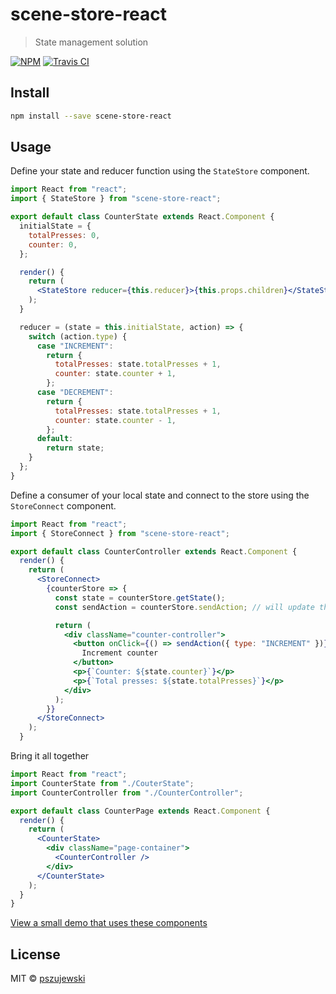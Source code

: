 # scene-store-react

> State management solution

[![NPM](https://img.shields.io/npm/v/scene-store-react.svg)](https://www.npmjs.com/package/scene-store-react) [![Travis CI](https://img.shields.io/travis/pszujewski/scene-store-react.svg)](https://travis-ci.org)

## Install

```bash
npm install --save scene-store-react
```

## Usage

Define your state and reducer function using the `StateStore` component.

```jsx
import React from "react";
import { StateStore } from "scene-store-react";

export default class CounterState extends React.Component {
  initialState = {
    totalPresses: 0,
    counter: 0,
  };

  render() {
    return (
      <StateStore reducer={this.reducer}>{this.props.children}</StateStore>
    );
  }

  reducer = (state = this.initialState, action) => {
    switch (action.type) {
      case "INCREMENT":
        return {
          totalPresses: state.totalPresses + 1,
          counter: state.counter + 1,
        };
      case "DECREMENT":
        return {
          totalPresses: state.totalPresses + 1,
          counter: state.counter - 1,
        };
      default:
        return state;
    }
  };
}
```

Define a consumer of your local state and connect to the store using the `StoreConnect` component.

```jsx
import React from "react";
import { StoreConnect } from "scene-store-react";

export default class CounterController extends React.Component {
  render() {
    return (
      <StoreConnect>
        {counterStore => {
          const state = counterStore.getState();
          const sendAction = counterStore.sendAction; // will update the state using your reducer

          return (
            <div className="counter-controller">
              <button onClick={() => sendAction({ type: "INCREMENT" })}>
                Increment counter
              </button>
              <p>{`Counter: ${state.counter}`}</p>
              <p>{`Total presses: ${state.totalPresses}`}</p>
            </div>
          );
        }}
      </StoreConnect>
    );
  }
```

Bring it all together

```jsx
import React from "react";
import CounterState from "./CouterState";
import CounterController from "./CounterController";

export default class CounterPage extends React.Component {
  render() {
    return (
      <CounterState>
        <div className="page-container">
          <CounterController />
        </div>
      </CounterState>
    );
  }
}
```

[View a small demo that uses these components](https://pszujewski.github.io/scene-store-react)

## License

MIT © [pszujewski](https://github.com/pszujewski)
